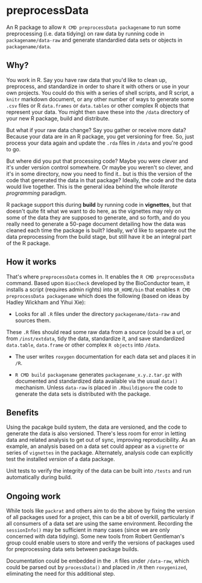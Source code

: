 # preprocessData
An R package to allow `R CMD preprocessData packagename` to run some preprocessing (i.e. data tidying) on raw data by running code in `packagename/data-raw` and generate standardied data sets or objects in `packagename/data`.


## Why?

You work in R. Say you have raw data that you'd like to clean up, preprocess, and standardize in order to share it with others or use in your own projects. You could do this with a series of shell scripts, and R script, a `knitr` markdown document, or any other number of ways to generate some `.csv` files or R `data.frames` or `data.tables` or other complex R objects that represent your data. You might then save these into the `/data` directory of your new R package, build and distribute. 

But what if your raw data change? Say you gather or receive more data? Because your data are in an R package, you get versioning for free. So, just process your data again and update the `.rda` files in `/data` and you're good to go.

But where did you put that processing code? Maybe you were clever and it's under version control somewhere. Or maybe you weren't so clever, and it's in some directory, now you need to find it.. but is this the version of the code that generated the data in that package? Ideally, the code and the data would live together. This is the general idea behind the whole *literate programming* paradigm.

R package support this during **build** by running code in **vignettes**, but that doesn't quite fit what we want to do here, as the vignettes may rely on some of the data they are supposed to generate, and so forth, and do you really need to generate a 50-page document detailing how the data was cleaned each time the package is built? Ideally, we'd like to separete out the data preprocessing from the build stage, but still have it be an integral part of the R package. 

## How it works

That's where `preprocessData` comes in. It enables the `R CMD preprocessData` command. Based upon `BiocCheck` developed by the BioConductor team, it installs a script (requires admin rights) into `$R_HOME/bin` that enables `R CMD preprocessData packagename` which does the following (based on ideas by Hadley Wickham and Yihui Xie):

- Looks for all `.R` files under the directory `packagename/data-raw` and sources them.

These `.R` files should read some raw data from a source (could be a url, or from `/inst/extdata`, tidy the data, standardize it, and save standardized `data.table`, `data.frame` or other complex `R objects` into `/data`. 

- The user writes `roxygen` documentation for each data set and places it in `/R`.

- `R CMD build packagename` generates `packagename_x.y.z.tar.gz` with documented and standardized data available via the usual `data()` mechanism. Unless `data-raw` is placed in `.Rbuildignore` the code to generate the data sets is distributed with the package.


## Benefits

Using the pacakge build system, the data are versioned, and the code to generate the data is also versioned. There's less room for error in letting data and related analysis to get out of sync, improving reproducibility. As an example, an analysis based on a data set could appear as a `vignette` or series of `vignettes` in the package. Alternately, analysis code can explicitly test the installed *version* of a data package.

Unit tests to verify the integrity of the data can be built into `/tests` and run automatically during build. 

## Ongoing work

While tools like `packrat` and others aim to do the above by fixing the version of all packages used for a project, this can be a bit of overkill, particularly if all consumers of a data set are using the same environment. Recording the `sessionInfo()` may be sufficient in many cases (since we are only concerned with data tidying). Some new tools from Robert Gentleman's group could enable users to store and verify the versions of packages used for preprocessing data sets between package builds. 

Documentation could be embedded in the `.R` files under `/data-raw`, which could be parsed out by `processData()` and placed in `/R` then `roxygenized`, eliminating the need for this additional step.


